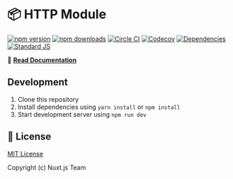 # 📦 HTTP Module

[![npm version][npm-version-src]][npm-version-href]
[![npm downloads][npm-downloads-src]][npm-downloads-href]
[![Circle CI][circle-ci-src]][circle-ci-href]
[![Codecov][codecov-src]][codecov-href]
[![Dependencies][david-dm-src]][david-dm-href]
[![Standard JS][standard-js-src]][standard-js-href]

📖 [**Read Documentation**](https://http.nuxtjs.org)

## Development

1. Clone this repository
2. Install dependencies using `yarn install` or `npm install`
3. Start development server using `npm run dev`

## 📑 License

[MIT License](./LICENSE)

Copyright (c) Nuxt.js Team

<!-- Badges -->
[npm-version-src]: https://img.shields.io/npm/dt/@nuxt/http.svg?style=flat-square
[npm-version-href]: https://npmjs.com/package/@nuxt/http
[npm-downloads-src]: https://img.shields.io/npm/v/@nuxt/http/latest.svg?style=flat-square
[npm-downloads-href]: https://npmjs.com/package/@nuxt/http
[circle-ci-src]: https://img.shields.io/circleci/project/github/nuxt/http-module.svg?style=flat-square
[circle-ci-href]: https://circleci.com/gh/nuxt/http-module
[codecov-src]: https://img.shields.io/codecov/c/github/nuxt/http-module.svg?style=flat-square
[codecov-href]: https://codecov.io/gh/nuxt/http-module
[david-dm-src]: https://david-dm.org/nuxt/http-module/status.svg?style=flat-square
[david-dm-href]: https://david-dm.org/nuxt/http-module
[standard-js-src]: https://img.shields.io/badge/code_style-standard-brightgreen.svg?style=flat-square
[standard-js-href]: https://standardjs.com
